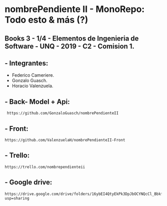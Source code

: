 # nombrePendiente II - MonoRepo: Todo esto & más (?)

## Books 3 - 1/4 - Elementos de Ingenieria de Software - UNQ - 2019 - C2 - Comision 1.

## - Integrantes:
  
  - Federico Cameriere.
  - Gonzalo Guasch.
  - Horacio Valenzuela.


## - Back- Model + Api:
	
	 https://github.com/GonzaloGuasch/nombrePendienteII


## - Front:
	
	https://github.com/ValenzuelaH/nombrePendienteII-Front


## - Trello:

	https://trello.com/nombrependienteii


## - Google drive:

	https://drive.google.com/drive/folders/16ybEI4QtyEkPk3DpJbOCYNQcCl_Bbkfp?usp=sharing




